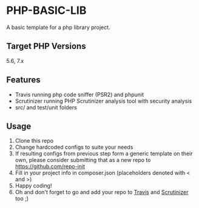 PHP-BASIC-LIB
=============

A basic template for a php library project.

## Target PHP Versions
5.6, 7.x

## Features
* Travis running php code sniffer (PSR2) and phpunit
* Scrutinizer running PHP Scrutinizer analysis tool with security analysis
* src/ and test/unit folders

## Usage
1. Clone this repo
2. Change hardcoded configs to suite your needs
3. If resulting configs from previous step form a generic template on their own,
please consider submitting that as a new repo to https://github.com/repo-init
4. Fill in your project info in composer.json (placeholders denoted with < and >)
5. Happy coding!
6. Oh and don't forget to go and add your repo to [Travis](https://travis-ci.org/account/repositories) and [Scrutinizer](https://scrutinizer-ci.com/g/new) too ;)
